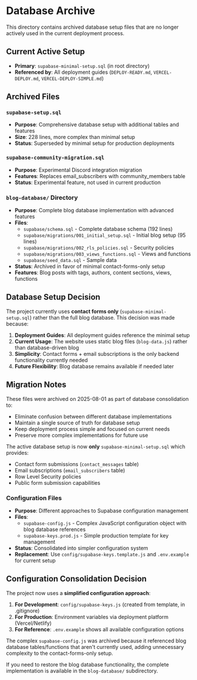 # Database Archive

This directory contains archived database setup files that are no longer actively used in the current deployment process.

## Current Active Setup
- **Primary**: `supabase-minimal-setup.sql` (in root directory)
- **Referenced by**: All deployment guides (`DEPLOY-READY.md`, `VERCEL-DEPLOY.md`, `VERCEL-DEPLOY-SIMPLE.md`)

## Archived Files

### `supabase-setup.sql`
- **Purpose**: Comprehensive database setup with additional tables and features
- **Size**: 228 lines, more complex than minimal setup
- **Status**: Superseded by minimal setup for production deployments

### `supabase-community-migration.sql` 
- **Purpose**: Experimental Discord integration migration
- **Features**: Replaces email_subscribers with community_members table
- **Status**: Experimental feature, not used in current production

### `blog-database/` Directory
- **Purpose**: Complete blog database implementation with advanced features
- **Files**: 
  - `supabase/schema.sql` - Complete database schema (192 lines)
  - `supabase/migrations/001_initial_setup.sql` - Initial blog setup (95 lines)  
  - `supabase/migrations/002_rls_policies.sql` - Security policies
  - `supabase/migrations/003_views_functions.sql` - Views and functions
  - `supabase/seed_data.sql` - Sample data
- **Status**: Archived in favor of minimal contact-forms-only setup
- **Features**: Blog posts with tags, authors, content sections, views, functions

## Database Setup Decision
The project currently uses **contact forms only** (`supabase-minimal-setup.sql`) rather than the full blog database. This decision was made because:

1. **Deployment Guides**: All deployment guides reference the minimal setup
2. **Current Usage**: The website uses static blog files (`blog-data.js`) rather than database-driven blog
3. **Simplicity**: Contact forms + email subscriptions is the only backend functionality currently needed
4. **Future Flexibility**: Blog database remains available if needed later

## Migration Notes
These files were archived on 2025-08-01 as part of database consolidation to:
- Eliminate confusion between different database implementations
- Maintain a single source of truth for database setup 
- Keep deployment process simple and focused on current needs
- Preserve more complex implementations for future use

The active database setup is now **only** `supabase-minimal-setup.sql` which provides:
- Contact form submissions (`contact_messages` table)
- Email subscriptions (`email_subscribers` table)
- Row Level Security policies
- Public form submission capabilities

### Configuration Files  
- **Purpose**: Different approaches to Supabase configuration management
- **Files**:
  - `supabase-config.js` - Complex JavaScript configuration object with blog database references
  - `supabase-keys.prod.js` - Simple production template for key management
- **Status**: Consolidated into simpler configuration system
- **Replacement**: Use `config/supabase-keys.template.js` and `.env.example` for current setup

## Configuration Consolidation Decision
The project now uses a **simplified configuration approach**:

1. **For Development**: `config/supabase-keys.js` (created from template, in .gitignore)
2. **For Production**: Environment variables via deployment platform (Vercel/Netlify)
3. **For Reference**: `.env.example` shows all available configuration options

The complex `supabase-config.js` was archived because it referenced blog database tables/functions that aren't currently used, adding unnecessary complexity to the contact-forms-only setup.

If you need to restore the blog database functionality, the complete implementation is available in the `blog-database/` subdirectory.